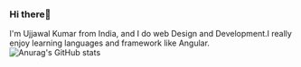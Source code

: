 ### Hi there👋
I'm Ujjawal Kumar from India, and I do web Design and Development.I really enjoy learning languages and framework like Angular.
![Anurag's GitHub stats](https://github-readme-stats.vercel.app/api?username=Ujjawal-kumar&hide=contribs,prs)
